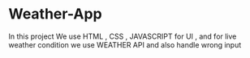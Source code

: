 # Weather-App
In this project We use HTML , CSS , JAVASCRIPT for UI , and for live weather condition we use WEATHER API and also handle wrong input 
